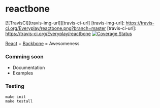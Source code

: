 # reactbone
[![TravisCI][travis-img-url]][travis-ci-url] 
[travis-img-url]: https://travis-ci.org/Everyplay/reactbone.png?branch=master
[travis-ci-url]: https://travis-ci.org/Everyplay/reactbone
[![Coverage Status](https://coveralls.io/repos/Everyplay/reactbone/badge.png)](https://coveralls.io/r/Everyplay/reactbone)

[React](http://facebook.github.io/react/) + [Backbone](http://backbonejs.org/) = Awesomeness

### Comming soon
- Documentation
- Examples

### Testing

  ``` shell
  make init
  make testall
  ```
